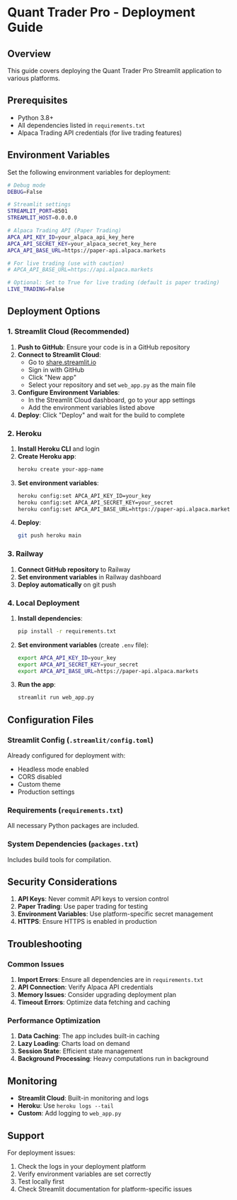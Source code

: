 # Quant Trader Pro - Deployment Guide

## Overview
This guide covers deploying the Quant Trader Pro Streamlit application to various platforms.

## Prerequisites
- Python 3.8+
- All dependencies listed in `requirements.txt`
- Alpaca Trading API credentials (for live trading features)

## Environment Variables
Set the following environment variables for deployment:

```bash
# Debug mode
DEBUG=False

# Streamlit settings
STREAMLIT_PORT=8501
STREAMLIT_HOST=0.0.0.0

# Alpaca Trading API (Paper Trading)
APCA_API_KEY_ID=your_alpaca_api_key_here
APCA_API_SECRET_KEY=your_alpaca_secret_key_here
APCA_API_BASE_URL=https://paper-api.alpaca.markets

# For live trading (use with caution)
# APCA_API_BASE_URL=https://api.alpaca.markets

# Optional: Set to True for live trading (default is paper trading)
LIVE_TRADING=False
```

## Deployment Options

### 1. Streamlit Cloud (Recommended)

1. **Push to GitHub**: Ensure your code is in a GitHub repository
2. **Connect to Streamlit Cloud**: 
   - Go to [share.streamlit.io](https://share.streamlit.io)
   - Sign in with GitHub
   - Click "New app"
   - Select your repository and set `web_app.py` as the main file
3. **Configure Environment Variables**:
   - In the Streamlit Cloud dashboard, go to your app settings
   - Add the environment variables listed above
4. **Deploy**: Click "Deploy" and wait for the build to complete

### 2. Heroku

1. **Install Heroku CLI** and login
2. **Create Heroku app**:
   ```bash
   heroku create your-app-name
   ```
3. **Set environment variables**:
   ```bash
   heroku config:set APCA_API_KEY_ID=your_key
   heroku config:set APCA_API_SECRET_KEY=your_secret
   heroku config:set APCA_API_BASE_URL=https://paper-api.alpaca.markets
   ```
4. **Deploy**:
   ```bash
   git push heroku main
   ```

### 3. Railway

1. **Connect GitHub repository** to Railway
2. **Set environment variables** in Railway dashboard
3. **Deploy automatically** on git push

### 4. Local Deployment

1. **Install dependencies**:
   ```bash
   pip install -r requirements.txt
   ```

2. **Set environment variables** (create `.env` file):
   ```bash
   export APCA_API_KEY_ID=your_key
   export APCA_API_SECRET_KEY=your_secret
   export APCA_API_BASE_URL=https://paper-api.alpaca.markets
   ```

3. **Run the app**:
   ```bash
   streamlit run web_app.py
   ```

## Configuration Files

### Streamlit Config (`.streamlit/config.toml`)
Already configured for deployment with:
- Headless mode enabled
- CORS disabled
- Custom theme
- Production settings

### Requirements (`requirements.txt`)
All necessary Python packages are included.

### System Dependencies (`packages.txt`)
Includes build tools for compilation.

## Security Considerations

1. **API Keys**: Never commit API keys to version control
2. **Paper Trading**: Use paper trading for testing
3. **Environment Variables**: Use platform-specific secret management
4. **HTTPS**: Ensure HTTPS is enabled in production

## Troubleshooting

### Common Issues

1. **Import Errors**: Ensure all dependencies are in `requirements.txt`
2. **API Connection**: Verify Alpaca API credentials
3. **Memory Issues**: Consider upgrading deployment plan
4. **Timeout Errors**: Optimize data fetching and caching

### Performance Optimization

1. **Data Caching**: The app includes built-in caching
2. **Lazy Loading**: Charts load on demand
3. **Session State**: Efficient state management
4. **Background Processing**: Heavy computations run in background

## Monitoring

- **Streamlit Cloud**: Built-in monitoring and logs
- **Heroku**: Use `heroku logs --tail`
- **Custom**: Add logging to `web_app.py`

## Support

For deployment issues:
1. Check the logs in your deployment platform
2. Verify environment variables are set correctly
3. Test locally first
4. Check Streamlit documentation for platform-specific issues 